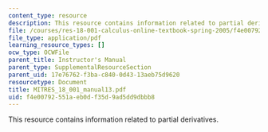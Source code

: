 ```yaml
---
content_type: resource
description: This resource contains information related to partial derivatives.
file: /courses/res-18-001-calculus-online-textbook-spring-2005/f4e00792551aeb0df35d9ad5dd9dbbb8_MITRES_18_001_manual13.pdf
file_type: application/pdf
learning_resource_types: []
ocw_type: OCWFile
parent_title: Instructor's Manual
parent_type: SupplementalResourceSection
parent_uid: 17e76762-f3ba-c840-0d43-13aeb75d9620
resourcetype: Document
title: MITRES_18_001_manual13.pdf
uid: f4e00792-551a-eb0d-f35d-9ad5dd9dbbb8
---
```

This resource contains information related to partial derivatives.

